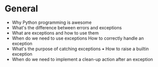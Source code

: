 # General

* Why Python programming is awesome
* What's the difference between errors and exceptions
* What are exceptions and how to use them
* When do we need to use exceptions How to correctly handle an exception
* What's the purpose of catching exceptions • How to raise a builtin exception
* When do we need to implement a clean-up action after an exception
